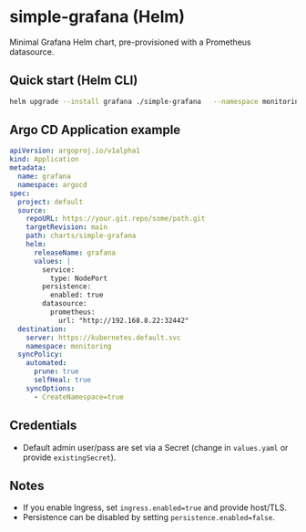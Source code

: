 # simple-grafana (Helm)

Minimal Grafana Helm chart, pre-provisioned with a Prometheus datasource.

## Quick start (Helm CLI)

```bash
helm upgrade --install grafana ./simple-grafana   --namespace monitoring --create-namespace   --set datasource.prometheus.url="http://192.168.8.22:32442"
```

## Argo CD Application example

```yaml
apiVersion: argoproj.io/v1alpha1
kind: Application
metadata:
  name: grafana
  namespace: argocd
spec:
  project: default
  source:
    repoURL: https://your.git.repo/some/path.git
    targetRevision: main
    path: charts/simple-grafana
    helm:
      releaseName: grafana
      values: |
        service:
          type: NodePort
        persistence:
          enabled: true
        datasource:
          prometheus:
            url: "http://192.168.8.22:32442"
  destination:
    server: https://kubernetes.default.svc
    namespace: monitoring
  syncPolicy:
    automated:
      prune: true
      selfHeal: true
    syncOptions:
      - CreateNamespace=true
```

## Credentials

- Default admin user/pass are set via a Secret (change in `values.yaml` or provide `existingSecret`).

## Notes

- If you enable Ingress, set `ingress.enabled=true` and provide host/TLS.
- Persistence can be disabled by setting `persistence.enabled=false`.

